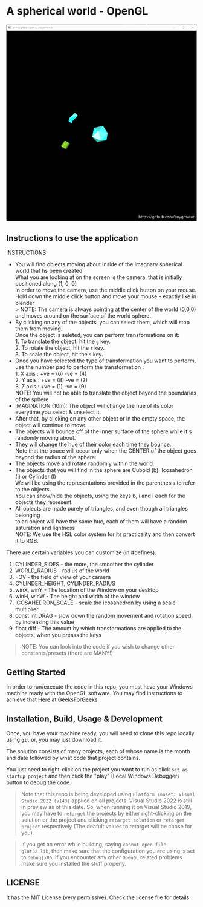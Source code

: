 # A spherical world - OpenGL

![A spherical world - OpenGL - animated GIF](3D_Playsphere.gif)

## Instructions to use the application

INSTRUCTIONS:
- You will find objects moving about inside of the imagnary spherical world that hs been created.  
        What you are looking at on the screen is the camera, that is initially positioned along (1, 0, 0)  
                In order to move the camera, use the middle click button on your mouse.  
                Hold down the middle click button and move your mouse - exactly like in blender  
                > NOTE: The camera is always pointing at the center of the world (0,0,0)  
                and moves around on the surface of the world sphere.  
- By clicking on any of the objects, you can select them, which will stop them from moving.  
        Once the object is seleted, you can perform transformations on it:  
        1. To translate         the object, hit the `g` key.  
        2. To rotate    the object, hit the `r` key.  
        3. To scale     the object, hit the `s` key.  
- Once you have selected the type of transformation you want to perform,  
        use the number pad to perform the transformation :  
        1. X axis :  +ve = (6)   -ve = (4)  
        2. Y axis :  +ve = (8)   -ve = (2)  
        3. Z axis :  +ve = (1)   -ve = (9)  
        NOTE: You will not be able to translate the object beyond the boundaries of the sphere  
- IMAGINATION (10m): The object will change the hue of its color everytime you select & unselect it.  
- After that, by clicking on any other object or in the empty space, the object will continue to move.  
- The objects will bounce off of the inner surface of the sphere while it's randomly moving about.  
- They will change the hue of their color each time they bounce.  
        Note that the bouce will occur only when the CENTER of the object goes beyond the radius of the sphere.  
- The objects move and rotate randomly within the world  
- The objects that you will find in the sphere are Cuboid (b), Icosahedron (i) or Cylinder (l)  
        We will be using the representations provided in the parenthesis to refer to the objects.  
        You can show/hide the objects, using the keys b, i and l each for the objects they represent.  
- All objects are made purely of triangles, and even though all triangles belonging  
         to an object will have the same hue, each of them will have a random saturation and lightness  
        NOTE: We use the HSL color system for its practicality and then convert it to RGB.  
  
There are certain variables you can customize (in #defines):  
1. CYLINDER_SIDES - the more, the smoother the cylinder  
2. WORLD_RADIUS - radius of the world  
3. FOV - the field of view of your camera  
4. CYLINDER_HEIGHT, CYLINDER_RADIUS  
5. winX, winY - The location of the Window on your desktop  
6. winH, winW - The height and width of the window  
7. ICOSAHEDRON_SCALE - scale the icosahedron by using a scale multiplier  
8. const int DRAG - slow down the random movement and rotation speed by increasing this value  
9. float diff - The amount by which transformations are applied to the objects, when you presss the keys  
> NOTE: You can look into the code if you wish to change other constants/presets (there are MANY!)  


## Getting Started

In order to run/execute the code in this repo, you must have your Windows machine ready with the OpenGL software. You may find instructions to achieve that [Here at GeeksForGeeks](https://www.geeksforgeeks.org/how-to-setup-opengl-with-visual-studio-2019-on-windows-10/)

## Installation, Build, Usage & Development

Once, you have your machine ready, you will need to clone this repo locally using `git` or, you may just download it.

The solution consists of many projects, each of whose name is the month and date followed by what code that project contains.

You just need to right-click on the project you want to run as click `set as startup project` and then click the "play" (Local Windows Debugger) button to debug the code. 

> Note that this repo is being developed using `Platform Tooset: Visual Studio 2022 (v143)` applied on all projects. Visual Studio 2022 is still in preview as of this date. So, when running it on Visual Studio 2019, you may have to `retarget` the projects by either right-clicking on the solution or the project and clicking `retarget solution` or `retarget project` respectively (The deafult values to retarget will be chose for you).

> If you get an error while building, saying `cannot open file glut32.lib`, then make sure that the configuration you are using is set to `Debug|x86`. If you encounter any other `OpenGL` related problems make sure you installed the stuff properly.

## LICENSE

It has the MIT License (very permissive). Check the license file for details.
